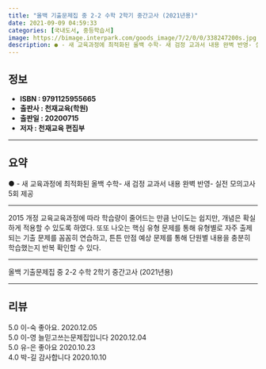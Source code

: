 ```yaml
---
title: "올백 기출문제집 중 2-2 수학 2학기 중간고사 (2021년용)"
date: 2021-09-09 04:59:33
categories: [국내도서, 중등학습서]
image: https://bimage.interpark.com/goods_image/7/2/0/0/338247200s.jpg
description: ● - 새 교육과정에 최적화된 올백 수학- 새 검정 교과서 내용 완벽 반영- 실전 모의고사 5회 제공
---
```


## **정보**

- **ISBN : 9791125955665**
- **출판사 : 천재교육(학원)**
- **출판일 : 20200715**
- **저자 : 천재교육 편집부**

------



## **요약**

●  - 새 교육과정에 최적화된 올백 수학- 새 검정 교과서 내용 완벽 반영- 실전 모의고사 5회 제공

------

2015 개정 교육교육과정에 따라 학습량이 줄어드는 만큼 난이도는 쉽지만, 개념은 확실하게 적용할 수 있도록 하였다. 또또 나오는 핵심 유형 문제를 통해 유형별로 자주 출제되는 기출 문제를 꼼꼼히 연습하고, 튼튼 만점 예상 문제를 통해 단원별 내용을 충분히 학습했는지 반복 확인할 수 있다.

------


올백 기출문제집 중 2-2 수학 2학기 중간고사 (2021년용) 

------


## **리뷰** 

5.0 이-숙 좋아요. 2020.12.05 <br/>5.0 이-영 늘믿고쓰는문제집입니다 2020.12.04 <br/>5.0 유-은 좋아요 2020.10.23 <br/>4.0 박-길 감사합니다 2020.10.10 <br/>